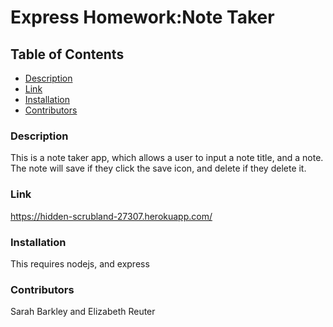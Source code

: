 # Express Homework:Note Taker
  ## Table of Contents
  * [ Description ](#description)
  * [ Link ](#link)
  * [ Installation ](#installation)
  * [ Contributors ](#contributors)
  
### Description
This is a note taker app, which allows a user to input a note title, and a note. The note will save if they click the save icon, and delete if they delete it. 

### Link
https://hidden-scrubland-27307.herokuapp.com/
  
### Installation
This requires nodejs, and express

### Contributors
Sarah Barkley and Elizabeth Reuter
